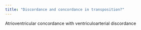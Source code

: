 ```yaml
---
title: "Discordance and concordance in transposition?"
---
```

Atrioventricular concordance with ventriculoarterial discordance

